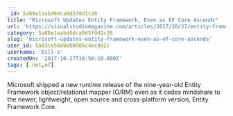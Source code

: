 ```yaml
---
_id: 5a88e1aabd6dca0d5f0d1c26
title: "Microsoft Updates Entity Framework, Even as EF Core Ascends"
url: 'https://visualstudiomagazine.com/articles/2017/10/27/entity-framework-release.aspx'
category: 5a88e1aabd6dca0d5f0d1c26
slug: 'microsoft-updates-entity-framework-even-as-ef-core-ascends'
user_id: 5a83ce59d6eb0005c4ecda2c
username: 'bill-s'
createdOn: '2017-10-27T18:50:10.000Z'
tags: [.net,ef]
---
```


Microsoft shipped a new runtime release of the nine-year-old Entity Framework object/relational mapper (O/RM) even as it cedes mindshare to the newer, lightweight, open source and cross-platform version, Entity Framework Core.
